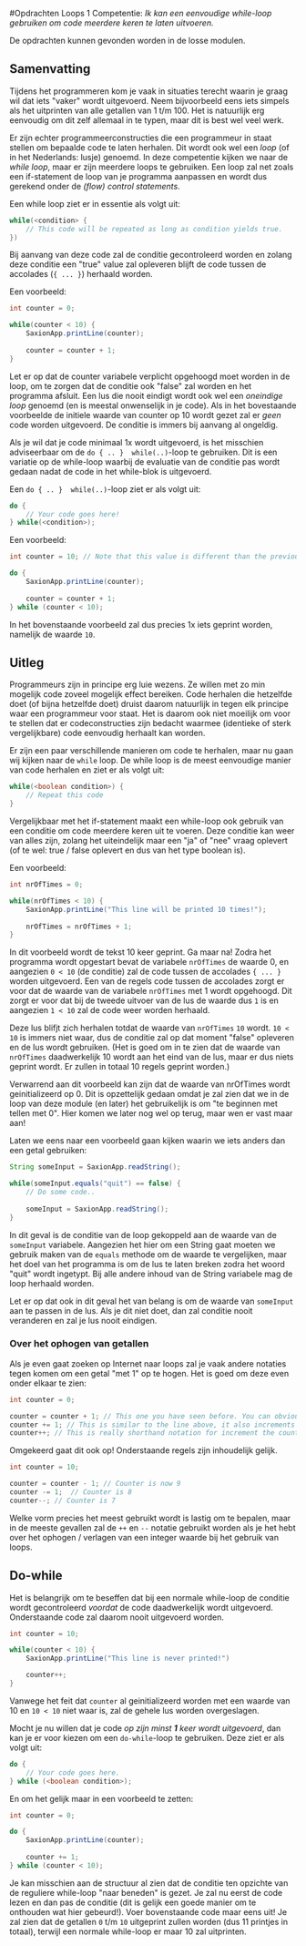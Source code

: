 #Opdrachten Loops 1
Competentie: _Ik kan een eenvoudige while-loop gebruiken om code meerdere keren te laten uitvoeren._

De opdrachten kunnen gevonden worden in de losse modulen. 

## Samenvatting
Tijdens het programmeren kom je vaak in situaties terecht waarin je graag wil dat iets "vaker" wordt uitgevoerd. Neem bijvoorbeeld eens iets simpels als het uitprinten van alle getallen van 1 t/m 100. Het is natuurlijk erg eenvoudig om dit zelf allemaal in te typen, maar dit is best wel veel werk. 

Er zijn echter programmeerconstructies die een programmeur in staat stellen om bepaalde code te laten herhalen. Dit wordt ook wel een _loop_ (of in het Nederlands: lusje) genoemd. In deze competentie kijken we naar de _while loop_, maar er zijn meerdere loops te gebruiken. Een loop zal net zoals een if-statement de loop van je programma aanpassen en wordt dus gerekend onder de _(flow) control statements_.

Een while loop ziet er in essentie als volgt uit:
```java
while(<condition> {
    // This code will be repeated as long as condition yields true.
})
```
Bij aanvang van deze code zal de conditie gecontroleerd worden en zolang deze conditie een "true" value zal opleveren blijft de code tussen de accolades (`{ ... }`) herhaald worden.

Een voorbeeld:
```java
int counter = 0;

while(counter < 10) {
    SaxionApp.printLine(counter);
    
    counter = counter + 1;
}
```
Let er op dat de counter variabele verplicht opgehoogd moet worden in de loop, om te zorgen dat de conditie ook "false" zal worden en het programma afsluit. Een lus die nooit eindigt wordt ook wel een _oneindige loop_ genoemd (en is meestal onwenselijk in je code). Als in het bovestaande voorbeelde de initiele waarde van counter op 10 wordt gezet zal er _geen_ code worden uitgevoerd. De conditie is immers bij aanvang al ongeldig.

Als je wil dat je code minimaal 1x wordt uitgevoerd, is het misschien adviseerbaar om de `do { .. }  while(..)`-loop te gebruiken. Dit is een variatie op de while-loop waarbij de evaluatie van de conditie pas wordt gedaan nadat de code in het while-blok is uitgevoerd.

Een `do { .. }  while(..)`-loop ziet er als volgt uit:
```java
do {
    // Your code goes here!
} while(<condition>);
```

Een voorbeeld:
```java
int counter = 10; // Note that this value is different than the previous example!

do {
    SaxionApp.printLine(counter);
    
    counter = counter + 1;
} while (counter < 10);
```
In het bovenstaande voorbeeld zal dus precies 1x iets geprint worden, namelijk de waarde `10`.

## Uitleg 
Programmeurs zijn in principe erg luie wezens. Ze willen met zo min mogelijk code zoveel mogelijk effect bereiken. Code herhalen die hetzelfde doet (of bijna hetzelfde doet) druist daarom natuurlijk in tegen elk principe waar een programmeur voor staat. Het is daarom ook niet moeilijk om voor te stellen dat er codeconstructies zijn bedacht waarmee (identieke of sterk vergelijkbare) code eenvoudig herhaalt kan worden.

Er zijn een paar verschillende manieren om code te herhalen, maar nu gaan wij kijken naar de `while` loop. De while loop is de meest eenvoudige manier van code herhalen en ziet er als volgt uit:
```java
while(<boolean condition>) {
    // Repeat this code
}
```
Vergelijkbaar met het if-statement maakt een while-loop ook gebruik van een conditie om code meerdere keren uit te voeren. Deze conditie kan weer van alles zijn, zolang het uiteindelijk maar een "ja" of "nee" vraag oplevert (of te wel: true / false oplevert en dus van het type boolean is).

Een voorbeeld:
```java
int nrOfTimes = 0;

while(nrOfTimes < 10) {
    SaxionApp.printLine("This line will be printed 10 times!");
   
    nrOfTimes = nrOfTimes + 1;
}
```
In dit voorbeeld wordt de tekst 10 keer geprint. Ga maar na! Zodra het programma wordt opgestart bevat de variabele `nrOfTimes` de waarde 0, en aangezien `0 < 10` (de conditie) zal de code tussen de accolades `{ ... }` worden uitgevoerd. Een van de regels code tussen de accolades zorgt er voor dat de waarde van de variabele `nrOfTimes` met 1 wordt opgehoogd. Dit zorgt er voor dat bij de tweede uitvoer van de lus de waarde dus `1` is en aangezien `1 < 10` zal de code weer worden herhaald.

Deze lus blifjt zich herhalen totdat de waarde van `nrOfTimes` `10` wordt. `10 < 10` is immers niet waar, dus de conditie zal op dat moment "false" opleveren en de lus wordt gebruiken. (Het is goed om in te zien dat de waarde van `nrOfTimes` daadwerkelijk 10 wordt aan het eind van de lus, maar er dus niets geprint wordt. Er zullen in totaal 10 regels geprint worden.)

Verwarrend aan dit voorbeeld kan zijn dat de waarde van nrOfTimes wordt geinitializeerd op 0. Dit is opzettelijk gedaan omdat je zal zien dat we in de loop van deze module (en later) het gebruikelijk is om "te beginnen met tellen met 0". Hier komen we later nog wel op terug, maar wen er vast maar aan!

Laten we eens naar een voorbeeld gaan kijken waarin we iets anders dan een getal gebruiken:
```java
String someInput = SaxionApp.readString();

while(someInput.equals("quit") == false) {
    // Do some code..
   
    someInput = SaxionApp.readString();
}
```
In dit geval is de conditie van de loop gekoppeld aan de waarde van de `someInput` variabele. Aangezien het hier om een String gaat moeten we gebruik maken van de `equals` methode om de waarde te vergelijken, maar het doel van het programma is om de lus te laten breken zodra het woord "quit" wordt ingetypt. Bij alle andere inhoud van de String variabele mag de loop herhaald worden.

Let er op dat ook in dit geval het van belang is om de waarde van `someInput` aan te passen in de lus. Als je dit niet doet, dan zal conditie nooit veranderen en zal je lus nooit eindigen.

### Over het ophogen van getallen
Als je even gaat zoeken op Internet naar loops zal je vaak andere notaties tegen komen om een getal "met 1" op te hogen. Het is goed om deze even onder elkaar te zien:
```java
int counter = 0;

counter = counter + 1; // This one you have seen before. You can obviously change the 1 to anything you want!
counter += 1; // This is similar to the line above, it also increments the value of counter by 1. You can change the 1 to anything you want!
counter++; // This is really shorthand notation for increment the counter variabele with 1. It's just 1 and only 1. 
```

Omgekeerd gaat dit ook op! Onderstaande regels zijn inhoudelijk gelijk.
```java
int counter = 10;

counter = counter - 1; // Counter is now 9
counter -= 1;  // Counter is 8
counter--; // Counter is 7
```

Welke vorm precies het meest gebruikt wordt is lastig om te bepalen, maar in de meeste gevallen zal de `++` en `--` notatie gebruikt worden als je het hebt over het ophogen / verlagen van een integer waarde bij het gebruik van loops.

## Do-while
Het is belangrijk om te beseffen dat bij een normale while-loop de conditie wordt gecontroleerd _voordat_ de code daadwerkelijk wordt uitgevoerd. Onderstaande code zal daarom nooit uitgevoerd worden.
```java
int counter = 10;

while(counter < 10) {
    SaxionApp.printLine("This line is never printed!")

    counter++;
}
```
Vanwege het feit dat `counter` al geinitializeerd worden met een waarde van 10 en `10 < 10` niet waar is, zal de gehele lus worden overgeslagen.

Mocht je nu willen dat je code _op zijn minst **1** keer wordt uitgevoerd_, dan kan je er voor kiezen om een `do-while`-loop te gebruiken. Deze ziet er als volgt uit:
```java
do {
    // Your code goes here.
} while (<boolean condition>);
```
En om het gelijk maar in een voorbeeld te zetten:

```java
int counter = 0;

do {
    SaxionApp.printLine(counter);
    
    counter += 1;
} while (counter < 10);
```
Je kan misschien aan de structuur al zien dat de conditie ten opzichte van de reguliere while-loop "naar beneden" is gezet. Je zal nu eerst de code lezen en dan pas de conditie (dit is gelijk een goede manier om te onthouden wat hier gebeurd!).  Voer bovenstaande code maar eens uit! Je zal zien dat de getallen `0` t/m `10` uitgeprint zullen worden (dus 11 printjes in totaal), terwijl een normale while-loop er maar 10 zal uitprinten.